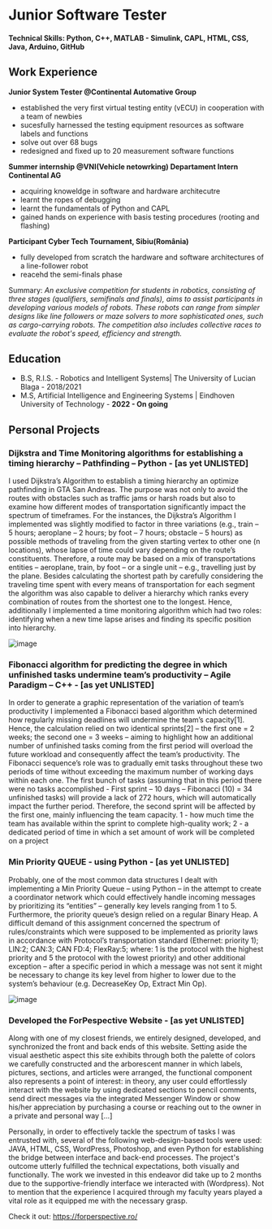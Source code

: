 # Junior Software Tester 
#### Technical Skills: Python, C++, MATLAB - Simulink, CAPL, HTML, CSS, Java, Arduino, GitHub
## Work Experience
**Junior System Tester @Continental Automative Group**
- established the very first virtual testing entity (vECU) in cooperation with a team of newbies
- sucesfully harnessed the testing equipment resources as software labels and functions
- solve out over 68 bugs
- redesigned and fixed up to 20 measurement software functions
  
**Summer internship  @VNI(Vehicle netowrking) Departament Intern Continental AG**
- acquiring knoweldge in software and hardware architecutre
- learnt the ropes of debugging
- learnt the fundamentals of Python and CAPL
- gained hands on experience with basis testing procedures (rooting and flashing)

**Participant Cyber Tech Tournament, Sibiu(România)**
- fully developed from scratch the hardware and software architectures of a line-follower robot
- reacehd the semi-finals phase

Summary: *An exclusive competition for students in robotics, consisting of three stages (qualifiers, semifinals and
finals), aims to assist participants in developing various models of robots. These robots can range from simpler designs
like line followers or maze solvers to more sophisticated ones, such as cargo-carrying robots. The competition also
includes collective races to evaluate the robot's speed, efficiency and strength.*

## Education
- B.S, R.I.S. - Robotics and Intelligent Systems| The University of Lucian Blaga - 2018/2021
- M.S, Artificial Intelligence and Engineering Systems  | Eindhoven University of Technology - **2022 - On going**


## Personal Projects 
### Dijkstra and Time Monitoring algorithms for establishing a timing hierarchy – Pathfinding – Python - [as yet UNLISTED]

I used Dijkstra’s Algorithm to establish a timing hierarchy an optimize pathfinding in GTA San Andreas. The
purpose was not only to avoid the routes with obstacles such as traffic jams or harsh roads but also to
examine how different modes of transportation significantly impact the spectrum of timeframes. For the
instances, the Dijkstra’s Algorithm I implemented was slightly modified to factor in three variations (e.g.,
train – 5 hours; aeroplane – 2 hours; by foot – 7 hours; obstacle – 5 hours) as possible methods of
traveling from the given starting vertex to other one (n locations), whose lapse of time could vary
depending on the route’s constituents. Therefore, a route may be based on a mix of transportations
entities – aeroplane, train, by foot – or a single unit – e.g., travelling just by the plane. Besides calculating
the shortest path by carefully considering the traveling time spent with every means of transportation for
each segment the algorithm was also capable to deliver a hierarchy which ranks every combination of
routes from the shortest one to the longest. Hence, additionally I implemented a time monitoring algorithm
which had two roles: identifying when a new time lapse arises and finding its specific position into
hierarchy.

![image](https://github.com/Anonim9999/cristian-stefan-portofoio.github.io/assets/117277435/75735e74-01ef-4041-999e-3c4969bc7043)

### Fibonacci algorithm for predicting the degree in which unfinished tasks undermine team’s productivity – Agile Paradigm – C++ - [as yet UNLISTED]

In order to generate a graphic representation of the variation of team’s productivity I implemented a
Fibonacci based algorithm which determined how regularly missing deadlines will undermine the team’s
capacity[1]. Hence, the calculation relied on two identical sprints[2] – the first one = 2 weeks; the second one
= 3 weeks – aiming to highlight how an additional number of unfinished tasks coming from the first period
will overload the future workload and consequently affect the team’s productivity. The Fibonacci
sequence’s role was to gradually emit tasks throughout these two periods of time without exceeding the
maximum number of working days within each one. The first bunch of tasks (assuming that in this period
there were no tasks accomplished - First sprint – 10 days – Fibonacci (10) = 34 unfinished tasks) will
provide a lack of 272 hours, which will automatically impact the further period. Therefore, the second
sprint will be affected by the first one, mainly influencing the team capacity.
1 - how much time the team has available within the sprint to complete high-quality work; 2 - a dedicated period of time in which a set amount of work will be
completed on a project

### Min Priority QUEUE - using Python - [as yet UNLISTED]

Probably, one of the most common data structures I dealt with implementing a Min Priority
Queue – using Python – in the attempt to create a coordinator network which could effectively
handle incoming messages by prioritizing its “entities” – generally key levels ranging from 1 to 5.
Furthermore, the priority queue’s design relied on a regular Binary Heap. A difficult demand of
this assignment concerned the spectrum of rules/constraints which were supposed to be
implemented as priority laws in accordance with Protocol’s transportation standard (Ethernet:
priority 1); LIN:2; CAN:3; CAN FD:4; FlexRay:5; where: 1 is the protocol with the highest priority
and 5 the protocol with the lowest priority) and other additional exception – after a specific period
in which a message was not sent it might be necessary to change its key level from higher to
lower due to the system’s behaviour (e.g. DecreaseKey Op, Extract Min Op).

![image](https://github.com/Anonim9999/cristian-stefan-portofoio.github.io/assets/117277435/9a432c72-4eeb-4d1c-95c6-8a6a199f7415)

### Developed the ForPespective Website - [as yet UNLISTED]
Along with one of my closest friends, we entirely designed, developed, and synchronized the front and back ends of this website. Setting aside the visual aesthetic aspect this site exhibits through both the palette of colors we carefully constructed and the arborescent manner in which labels, pictures, sections, and articles were arranged, the functional component also represents a point of interest: in theory, any user could effortlessly interact with the website by using dedicated sections to pencil comments, send direct messages via the integrated Messenger Window or show his/her appreciation by purchasing a course or reaching out to the owner in a private and personal way [...]

Personally, in order to effectively tackle the spectrum of tasks I was entrusted with, several of the following web-design-based tools were used: JAVA, HTML, CSS, WordPress, Photoshop, and even Python for establishing the bridge between interface and back-end processes. The project's outcome utterly fulfilled the technical expectations, both visually and functionally. The work we invested in this endeavor did take up to 2 months due to the supportive-friendly interface we interacted with (Wordpress). Not to mention that the experience I acquired through my faculty years played a vital role as it equipped me with the necessary grasp. 

Check it out: https://forperspective.ro/

  
